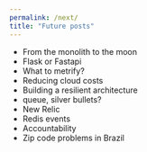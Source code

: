 ```yaml
---
permalink: /next/
title: "Future posts"
---
```


- From the monolith to the moon
- Flask or Fastapi
- What to metrify?
- Reducing cloud costs
- Building a resilient architecture
- queue, silver bullets?
- New Relic
- Redis events
- Accountability
- Zip code problems in Brazil
